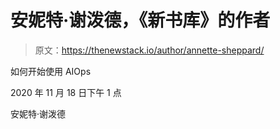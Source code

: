# 安妮特·谢泼德，《新书库》的作者

> 原文：<https://thenewstack.io/author/annette-sheppard/>

如何开始使用 AIOps

2020 年 11 月 18 日下午 1 点

安妮特·谢泼德